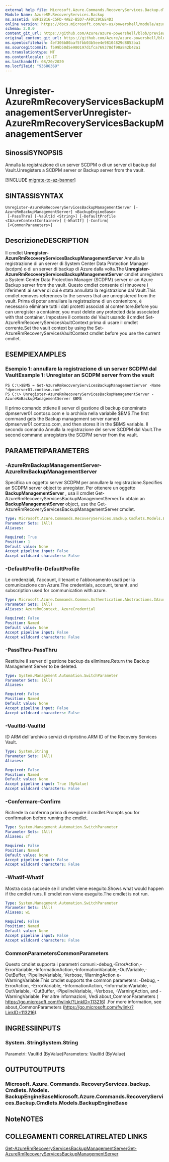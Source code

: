 ```yaml
---
external help file: Microsoft.Azure.Commands.RecoveryServices.Backup.dll-Help.xml
Module Name: AzureRM.RecoveryServices.Backup
ms.assetid: BBF12B16-C5FD-4AE2-B5D7-AFDC29CEE4D3
online version: https://docs.microsoft.com/en-us/powershell/module/azurerm.recoveryservices.backup/unregister-azurermrecoveryservicesbackupmanagementserver
schema: 2.0.0
content_git_url: https://github.com/Azure/azure-powershell/blob/preview/src/ResourceManager/RecoveryServices/Commands.RecoveryServices.Backup/help/Unregister-AzureRmRecoveryServicesBackupManagementServer.md
original_content_git_url: https://github.com/Azure/azure-powershell/blob/preview/src/ResourceManager/RecoveryServices/Commands.RecoveryServices.Backup/help/Unregister-AzureRmRecoveryServicesBackupManagementServer.md
ms.openlocfilehash: 4ef306b80aaf5fbb03b5ee4e98104829d8853ba1
ms.sourcegitcommit: f599b50d5e980197d1fca769378df90a842b42a1
ms.translationtype: MT
ms.contentlocale: it-IT
ms.lasthandoff: 08/20/2020
ms.locfileid: "93686369"
---
```

# <span data-ttu-id="0e465-101">Unregister-AzureRmRecoveryServicesBackupManagementServer</span><span class="sxs-lookup"><span data-stu-id="0e465-101">Unregister-AzureRmRecoveryServicesBackupManagementServer</span></span>

## <span data-ttu-id="0e465-102">Sinossi</span><span class="sxs-lookup"><span data-stu-id="0e465-102">SYNOPSIS</span></span>
<span data-ttu-id="0e465-103">Annulla la registrazione di un server SCDPM o di un server di backup dal Vault.</span><span class="sxs-lookup"><span data-stu-id="0e465-103">Unregisters a SCDPM server or Backup server from the vault.</span></span>

[!INCLUDE [migrate-to-az-banner](../../includes/migrate-to-az-banner.md)]

## <span data-ttu-id="0e465-104">SINTASSI</span><span class="sxs-lookup"><span data-stu-id="0e465-104">SYNTAX</span></span>

```
Unregister-AzureRmRecoveryServicesBackupManagementServer [-AzureRmBackupManagementServer] <BackupEngineBase>
 [-PassThru] [-VaultId <String>] [-DefaultProfile <IAzureContextContainer>] [-WhatIf] [-Confirm]
 [<CommonParameters>]
```

## <span data-ttu-id="0e465-105">Descrizione</span><span class="sxs-lookup"><span data-stu-id="0e465-105">DESCRIPTION</span></span>
<span data-ttu-id="0e465-106">Il cmdlet **Unregister-AzureRmRecoveryServicesBackupManagementServer** Annulla la registrazione di un server di System Center Data Protection Manager (scdpm) o di un server di backup di Azure dalla volta.</span><span class="sxs-lookup"><span data-stu-id="0e465-106">The **Unregister-AzureRmRecoveryServicesBackupManagementServer** cmdlet unregisters a System Center Data Protection Manager (SCDPM) server or an Azure Backup server from the vault.</span></span>
<span data-ttu-id="0e465-107">Questo cmdlet consente di rimuovere i riferimenti ai server di cui è stata annullata la registrazione dal Vault.</span><span class="sxs-lookup"><span data-stu-id="0e465-107">This cmdlet removes references to the servers that are unregistered from the vault.</span></span>
<span data-ttu-id="0e465-108">Prima di poter annullare la registrazione di un contenitore, è necessario eliminare tutti i dati protetti associati al contenitore.</span><span class="sxs-lookup"><span data-stu-id="0e465-108">Before you can unregister a container, you must delete any protected data associated with that container.</span></span>
<span data-ttu-id="0e465-109">Impostare il contesto del Vault usando il cmdlet Set-AzureRmRecoveryServicesVaultContext prima di usare il cmdlet corrente.</span><span class="sxs-lookup"><span data-stu-id="0e465-109">Set the vault context by using the Set-AzureRmRecoveryServicesVaultContext cmdlet before you use the current cmdlet.</span></span>

## <span data-ttu-id="0e465-110">ESEMPI</span><span class="sxs-lookup"><span data-stu-id="0e465-110">EXAMPLES</span></span>

### <span data-ttu-id="0e465-111">Esempio 1: annullare la registrazione di un server SCDPM dal Vault</span><span class="sxs-lookup"><span data-stu-id="0e465-111">Example 1: Unregister an SCDPM server from the vault</span></span>
```
PS C:\>$BMS = Get-AzureRmRecoveryServicesBackupManagementServer -Name "dpmserver01.contoso.com"
PS C:\> Unregister-AzureRmRecoveryServicesBackupManagementServer -AzureRmBackupManagementServer $BMS
```

<span data-ttu-id="0e465-112">Il primo comando ottiene il server di gestione di backup denominato dpmserver01.contoso.com e lo archivia nella variabile $BMS.</span><span class="sxs-lookup"><span data-stu-id="0e465-112">The first command gets the Backup management server named dpmserver01.contoso.com, and then stores it in the $BMS variable.</span></span>
<span data-ttu-id="0e465-113">Il secondo comando Annulla la registrazione del server SCDPM dal Vault.</span><span class="sxs-lookup"><span data-stu-id="0e465-113">The second command unregisters the SCDPM server from the vault.</span></span>

## <span data-ttu-id="0e465-114">PARAMETRI</span><span class="sxs-lookup"><span data-stu-id="0e465-114">PARAMETERS</span></span>

### <span data-ttu-id="0e465-115">-AzureRmBackupManagementServer</span><span class="sxs-lookup"><span data-stu-id="0e465-115">-AzureRmBackupManagementServer</span></span>
<span data-ttu-id="0e465-116">Specifica un oggetto server SCDPM per annullare la registrazione.</span><span class="sxs-lookup"><span data-stu-id="0e465-116">Specifies an SCDPM server object to unregister.</span></span>
<span data-ttu-id="0e465-117">Per ottenere un oggetto **BackupManagementServer** , usa il cmdlet Get-AzureRmRecoveryServicesBackupManagementServer.</span><span class="sxs-lookup"><span data-stu-id="0e465-117">To obtain an **BackupManagementServer** object, use the Get-AzureRmRecoveryServicesBackupManagementServer cmdlet.</span></span>

```yaml
Type: Microsoft.Azure.Commands.RecoveryServices.Backup.Cmdlets.Models.BackupEngineBase
Parameter Sets: (All)
Aliases:

Required: True
Position: 1
Default value: None
Accept pipeline input: False
Accept wildcard characters: False
```

### <span data-ttu-id="0e465-118">-DefaultProfile</span><span class="sxs-lookup"><span data-stu-id="0e465-118">-DefaultProfile</span></span>
<span data-ttu-id="0e465-119">Le credenziali, l'account, il tenant e l'abbonamento usati per la comunicazione con Azure.</span><span class="sxs-lookup"><span data-stu-id="0e465-119">The credentials, account, tenant, and subscription used for communication with azure.</span></span>

```yaml
Type: Microsoft.Azure.Commands.Common.Authentication.Abstractions.IAzureContextContainer
Parameter Sets: (All)
Aliases: AzureRmContext, AzureCredential

Required: False
Position: Named
Default value: None
Accept pipeline input: False
Accept wildcard characters: False
```

### <span data-ttu-id="0e465-120">-PassThru</span><span class="sxs-lookup"><span data-stu-id="0e465-120">-PassThru</span></span>
<span data-ttu-id="0e465-121">Restituire il server di gestione backup da eliminare.</span><span class="sxs-lookup"><span data-stu-id="0e465-121">Return the Backup Management Server to be deleted.</span></span>

```yaml
Type: System.Management.Automation.SwitchParameter
Parameter Sets: (All)
Aliases:

Required: False
Position: Named
Default value: None
Accept pipeline input: False
Accept wildcard characters: False
```

### <span data-ttu-id="0e465-122">-VaultId</span><span class="sxs-lookup"><span data-stu-id="0e465-122">-VaultId</span></span>
<span data-ttu-id="0e465-123">ID ARM dell'archivio servizi di ripristino.</span><span class="sxs-lookup"><span data-stu-id="0e465-123">ARM ID of the Recovery Services Vault.</span></span>

```yaml
Type: System.String
Parameter Sets: (All)
Aliases:

Required: False
Position: Named
Default value: None
Accept pipeline input: True (ByValue)
Accept wildcard characters: False
```

### <span data-ttu-id="0e465-124">-Confermare</span><span class="sxs-lookup"><span data-stu-id="0e465-124">-Confirm</span></span>
<span data-ttu-id="0e465-125">Richiede la conferma prima di eseguire il cmdlet.</span><span class="sxs-lookup"><span data-stu-id="0e465-125">Prompts you for confirmation before running the cmdlet.</span></span>

```yaml
Type: System.Management.Automation.SwitchParameter
Parameter Sets: (All)
Aliases: cf

Required: False
Position: Named
Default value: None
Accept pipeline input: False
Accept wildcard characters: False
```

### <span data-ttu-id="0e465-126">-WhatIf</span><span class="sxs-lookup"><span data-stu-id="0e465-126">-WhatIf</span></span>
<span data-ttu-id="0e465-127">Mostra cosa succede se il cmdlet viene eseguito.</span><span class="sxs-lookup"><span data-stu-id="0e465-127">Shows what would happen if the cmdlet runs.</span></span> <span data-ttu-id="0e465-128">Il cmdlet non viene eseguito.</span><span class="sxs-lookup"><span data-stu-id="0e465-128">The cmdlet is not run.</span></span>

```yaml
Type: System.Management.Automation.SwitchParameter
Parameter Sets: (All)
Aliases: wi

Required: False
Position: Named
Default value: None
Accept pipeline input: False
Accept wildcard characters: False
```

### <span data-ttu-id="0e465-129">CommonParameters</span><span class="sxs-lookup"><span data-stu-id="0e465-129">CommonParameters</span></span>
<span data-ttu-id="0e465-130">Questo cmdlet supporta i parametri comuni:-debug,-ErrorAction,-ErrorVariable,-InformationAction,-InformationVariable,-OutVariable,-OutBuffer,-PipelineVariable,-Verbose,-WarningAction e-WarningVariable.</span><span class="sxs-lookup"><span data-stu-id="0e465-130">This cmdlet supports the common parameters: -Debug, -ErrorAction, -ErrorVariable, -InformationAction, -InformationVariable, -OutVariable, -OutBuffer, -PipelineVariable, -Verbose, -WarningAction, and -WarningVariable.</span></span> <span data-ttu-id="0e465-131">Per altre informazioni, Vedi about_CommonParameters ( https://go.microsoft.com/fwlink/?LinkID=113216) .</span><span class="sxs-lookup"><span data-stu-id="0e465-131">For more information, see about_CommonParameters (https://go.microsoft.com/fwlink/?LinkID=113216).</span></span>

## <span data-ttu-id="0e465-132">INGRESSI</span><span class="sxs-lookup"><span data-stu-id="0e465-132">INPUTS</span></span>

### <span data-ttu-id="0e465-133">System. String</span><span class="sxs-lookup"><span data-stu-id="0e465-133">System.String</span></span>
<span data-ttu-id="0e465-134">Parametri: VaultId (ByValue)</span><span class="sxs-lookup"><span data-stu-id="0e465-134">Parameters: VaultId (ByValue)</span></span>

## <span data-ttu-id="0e465-135">OUTPUT</span><span class="sxs-lookup"><span data-stu-id="0e465-135">OUTPUTS</span></span>

### <span data-ttu-id="0e465-136">Microsoft. Azure. Commands. RecoveryServices. backup. Cmdlets. Models. BackupEngineBase</span><span class="sxs-lookup"><span data-stu-id="0e465-136">Microsoft.Azure.Commands.RecoveryServices.Backup.Cmdlets.Models.BackupEngineBase</span></span>

## <span data-ttu-id="0e465-137">Note</span><span class="sxs-lookup"><span data-stu-id="0e465-137">NOTES</span></span>

## <span data-ttu-id="0e465-138">COLLEGAMENTI CORRELATI</span><span class="sxs-lookup"><span data-stu-id="0e465-138">RELATED LINKS</span></span>

[<span data-ttu-id="0e465-139">Get-AzureRmRecoveryServicesBackupManagementServer</span><span class="sxs-lookup"><span data-stu-id="0e465-139">Get-AzureRmRecoveryServicesBackupManagementServer</span></span>](./Get-AzureRmRecoveryServicesBackupManagementServer.md)


